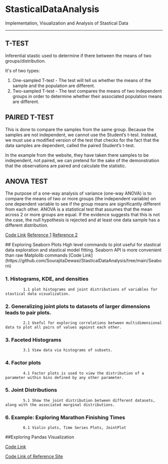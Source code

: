 # StasticalDataAnalysis
Implementation, Visualization and Analysis of Stastical Data

<hr>
<p>

## T-TEST
Inferential stastic used to determine if there between the means of two groups/distribution.

It's of two types: 
1. One-sampled T-test - The test will tell us whether the means of the sample and the population are different.
2. Two-sampled T-test - The test compares the means of two independent groups in order to determine whether their associated population means are different.

## PAIRED T-TEST

This is done to compare the samples from the same group.
Because the samples are not independent, we cannot use the Student’s t-test. Instead, we must use a modified version of the test that checks for the fact that the data samples are dependent, called the paired Student’s t-test.

In the example from the website, they have taken there samples to be independent, not paired, we can pretend for the sake of the demonstration that the observations are paired and calculate the statistic.

## ANOVA TEST

The purpose of a one-way analysis of variance (one-way ANOVA) is to compare the means of two or more groups (the independent variable) on one dependent variable to see if the group means are significantly different from each other. ANOVA is a statistical test that assumes that the mean across 2 or more groups are equal. If the evidence suggests that this is not the case, the null hypothesis is rejected and at least one data sample has a different distribution.

[Code Link](https://github.com/SourajitaDewasi/StasticalDataAnalysis/blob/main/Student%20T%20Test%20and%20ANOVA/Student's_T_Test.ipynb)
[Reference 1](https://machinelearningmastery.com/parametric-statistical-significance-tests-in-python/)
[Reference 2](https://machinelearningmastery.com/how-to-code-the-students-t-test-from-scratch-in-python/)
  </p>
</hr>

<p>
 ## Exploring Seaborn Plots
    High level commands to plot useful for stastical data exploration and stastical model fitting. Seaborn API is more convenient than raw Matplolib commands
      [Code Link](https://github.com/SourajitaDewasi/StasticalDataAnalysis/tree/main/Seaborn)
  
  ### 1. Histograms, KDE, and densities
            1.1 plot histograms and joint distributions of variables for stastical data visualization.
  ### 2. Generalizing joint plots to datasets of larger dimensions leads to pair plots.
            2.1 Useful for exploring correlations between multidimensional data to plot all pairs of values against each other.
  ### 3. Faceted Histograms
            3.1 View data via histograms of subsets. 
  ### 4. Factor plots
            4.1 Factor plots is used to view the distribution of a parameter within bins defined by any other parameter.
  ### 5. Joint Distributions
            5.1 Show the joint distribution between different datasets, along with the associated marginal distributions.
  ### 6. Example: Exploring Marathon Finishing Times
            6.1 Violin plots, Time Series Plots, JointPlot
</p>
<p>
  ##Exploring Pandas Visualization
  
  [Code Link](https://github.com/SourajitaDewasi/StasticalDataAnalysis/tree/main/Pandas)
  
  [Code Link of Reference Site](https://nbviewer.org/urls/gist.github.com/fonnesbeck/5850375/raw/c18cfcd9580d382cb6d14e4708aab33a0916ff3e/1.+Introduction+to+Pandas.ipynb)
</p>

